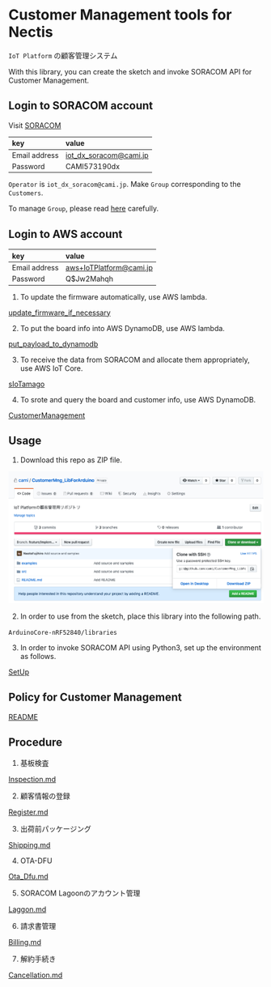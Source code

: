 # Customer Management tools for Nectis

`IoT Platform` の顧客管理システム

With this library, you can create the sketch and invoke SORACOM API for Customer Management.


## Login to SORACOM account

Visit [SORACOM](https://console.soracom.io/#/signup?coverage_type=jp)

| key | value |
| :----- | :----- |
| Email address | iot_dx_soracom@cami.jp |
| Password | CAMI573190dx |

`Operator` is `iot_dx_soracom@cami.jp`.
Make `Group` corresponding to the `Customers`.

To manage `Group`, please read [here](https://dev.soracom.io/jp/docs/api_guide/) carefully.


## Login to AWS account

| key | value |
| :----- | :----- |
| Email address | aws+IoTPlatform@cami.jp |
| Password | Q$Jw2Mahqh |

1. To update the firmware automatically, use AWS lambda.

[update_firmware_if_necessary](https://ap-northeast-1.console.aws.amazon.com/lambda/home?region=ap-northeast-1#/functions/update_firmware_if_necessary?newFunction=true&tab=graph)

2. To put the board info into AWS DynamoDB, use AWS lambda.

[put_payload_to_dynamodb](https://ap-northeast-1.console.aws.amazon.com/lambda/home?region=ap-northeast-1#/functions/put_payload_to_dynamodb?tab=graph)

3. To receive the data from SORACOM and allocate them appropriately, use AWS IoT Core.

[sIoTamago](https://ap-northeast-1.console.aws.amazon.com/iot/home?region=ap-northeast-1#/rulehub)

4. To srote and query the board and customer info, use AWS DynamoDB.

[CustomerManagement](https://ap-northeast-1.console.aws.amazon.com/dynamodb/home?region=ap-northeast-1#tables:)


## Usage

1. Download this repo as ZIP file.

<img src="./docs/png/download_as_zip.png" alt="download_as_zip" title="download_as_zip">

2. In order to use from the sketch, place this library into the following path.

`ArduinoCore-nRF52840/libraries`

3. In order to invoke SORACOM API using Python3, set up the environment as follows.

[SetUp](docs/Setup_Environment/README.md)


## Policy for Customer Management

[README](docs/CustomerManagement_Policy/CustomerMngt-Policy.md)


## Procedure

1. 基板検査

[Inspection.md](docs/Procedure/Inspection.md)

2. 顧客情報の登録

[Register.md](docs/Procedure/Register.md)

3. 出荷前パッケージング

[Shipping.md](docs/Procedure/Shipping.md)

4. OTA-DFU

[Ota_Dfu.md](docs/Procedure/Ota_Dfu.md)

5. SORACOM Lagoonのアカウント管理

[Laggon.md](docs/Procedure/Lagoon.md)

6. 請求書管理

[Billing.md](docs/Procedure/Billing.md)

7. 解約手続き

[Cancellation.md](docs/Procedure/Cancellation.md)



